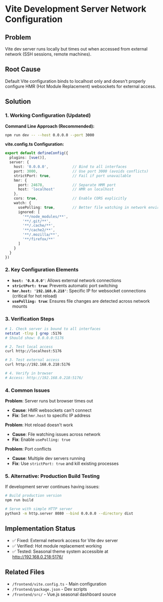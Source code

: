 # Vite Development Server Network Configuration

## Problem
Vite dev server runs locally but times out when accessed from external network (SSH sessions, remote machines).

## Root Cause
Default Vite configuration binds to localhost only and doesn't properly configure HMR (Hot Module Replacement) websockets for external access.

## Solution

### 1. Working Configuration (Updated)

**Command Line Approach (Recommended):**
```bash
npm run dev -- --host 0.0.0.0 --port 3000
```

**vite.config.ts Configuration:**
```typescript
export default defineConfig({
  plugins: [vue()],
  server: {
    host: '0.0.0.0',           // Bind to all interfaces
    port: 3000,                // Use port 3000 (avoids conflicts)
    strictPort: true,          // Fail if port unavailable
    hmr: {
      port: 24678,             // Separate HMR port
      host: 'localhost'        // HMR on localhost
    },
    cors: true,                // Enable CORS explicitly
    watch: {
      usePolling: true,        // Better file watching in network environments
      ignored: [
        '**/node_modules/**',
        '**/.git/**',
        '**/.cache/**',
        '**/cache2/**',
        '**/.mozilla/**',
        '**/firefox/**'
      ]
    }
  }
})
```

### 2. Key Configuration Elements

- **`host: '0.0.0.0'`**: Allows external network connections
- **`strictPort: true`**: Prevents automatic port switching
- **`hmr.host: '192.168.0.218'`**: Specific IP for websocket connections (critical for hot reload)
- **`usePolling: true`**: Ensures file changes are detected across network mounts

### 3. Verification Steps

```bash
# 1. Check server is bound to all interfaces
netstat -tlnp | grep :5176
# Should show: 0.0.0.0:5176

# 2. Test local access
curl http://localhost:5176

# 3. Test external access
curl http://192.168.0.218:5176

# 4. Verify in browser
# Access: http://192.168.0.218:5176/
```

### 4. Common Issues

**Problem**: Server runs but browser times out
- **Cause**: HMR websockets can't connect
- **Fix**: Set `hmr.host` to specific IP address

**Problem**: Hot reload doesn't work
- **Cause**: File watching issues across network
- **Fix**: Enable `usePolling: true`

**Problem**: Port conflicts
- **Cause**: Multiple dev servers running
- **Fix**: Use `strictPort: true` and kill existing processes

### 5. Alternative: Production Build Testing

If development server continues having issues:

```bash
# Build production version
npm run build

# Serve with simple HTTP server
python3 -m http.server 8080 --bind 0.0.0.0 --directory dist
```

## Implementation Status
- ✅ Fixed: External network access for Vite dev server
- ✅ Verified: Hot module replacement working
- ✅ Tested: Seasonal theme system accessible at http://192.168.0.218:5176/

## Related Files
- `/frontend/vite.config.ts` - Main configuration
- `/frontend/package.json` - Dev scripts
- `/frontend/src/` - Vue.js seasonal dashboard source
